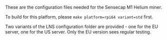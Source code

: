 These are the configuration files needed for the Sensecap M1 Helium miner.

To build for this platform, please `make platform=rpi64 variant=std` first.

Two variants of the LNS configuration folder are provided - one for the EU server, one for the US server. Only the EU version sees regular testing.
